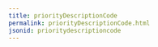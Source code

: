 ```yaml
---
title: priorityDescriptionCode
permalink: priorityDescriptionCode.html
jsonid: prioritydescriptioncode
---
```

